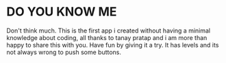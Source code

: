 # DO YOU KNOW ME

Don't think much. This is the first app i created without having a minimal knowledge about coding, all thanks to tanay pratap and i am more than happy to share this with you. Have fun by giving it a try. It has levels and its not always wrong to push some buttons.